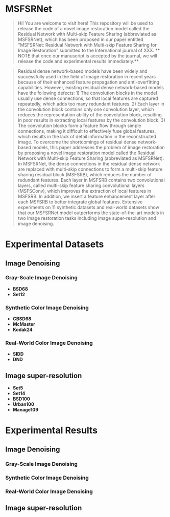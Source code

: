 # MSFSRNet
> Hi! You are welcome to visit here! This repository will be used to release the code of a novel image restoration model called the Residual Network with Multi-skip Feature Sharing (abbreviated as MSFSRNet), which has been proposed in our paper entitled "MSFSRNet: Residual Network with Multi-skip Feature Sharing for Image Restoration" submitted to the International journal of XXX. ** NOTE that once our manuscript is accepted by the journal, we will release the code and experimental results immediately.**
 
  
> Residual dense network-based models have been widely and successfully used in the field of image restoration in recent years because of their enhanced feature propagation and anti-overfitting capabilities. However, existing residual dense network-based models have the following defects: 1) The convolution blocks in the model usually use dense connections, so that local features are captured repeatedly, which adds too many redundant features. 2) Each layer in the convolution block contains only one convolution layer, which reduces the representation ability of the convolution block, resulting in poor results in extracting local features by the convolution block. 3) The convolution blocks form a feature flow through simple connections, making it difficult to effectively fuse global features, which results in the lack of detail information in the reconstructed image. To overcome the shortcomings of residual dense network-based models, this paper addresses the problem of image restoration by proposing a novel image restoration model called the Residual Network with Multi-skip Feature Sharing (abbreviated as MSFSRNet). In MSFSRNet, the dense connections in the residual dense network are replaced with multi-skip connections to form a multi-skip feature sharing residual block (MSFSRB), which reduces the number of redundant features. Each layer in MSFSRB contains two convolutional layers, called multi-skip feature sharing convolutional layers (MSFSConv), which improves the extraction of local features in MSFSRB. In addition, we insert a feature enhancement layer after each MSFSRB to better integrate global features. Extensive experiments on 11 synthetic datasets and real-world datasets show that our MSFSRNet model outperforms the state-of-the-art models in two image restoration tasks including image super-resolution and image denoising.
# Experimental Datasets
## Image Denoising
###  Gray-Scale Image Denoising
* **BSD68** 
* **Set12**
###  Synthetic Color Image Denoising
* **CBSD68**
* **McMaster**
* **Kodak24**
###  Real-World Color Image Denoising
* **SIDD**
* **DND**
## Image super-resolution
* **Set5**
* **Set14**
* **BSD100**
* **Urban100**
* **Manage109**
# Experimental Results
## Image Denoising
###  Gray-Scale Image Denoising

###  Synthetic Color Image Denoising

###  Real-World Color Image Denoising

## Image super-resolution
